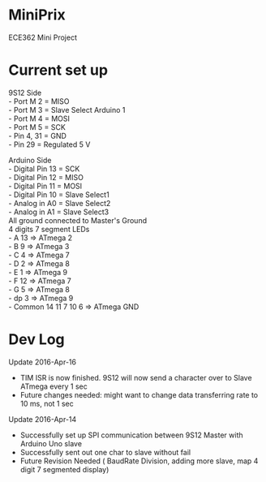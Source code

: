# MiniPrix
ECE362 Mini Project

# Current set up

  9S12 Side <br />
    - Port M 2 = MISO <br />
    - Port M 3 = Slave Select Arduino 1 <br />
    - Port M 4 = MOSI <br />
    - Port M 5 = SCK <br />
    - Pin 4, 31 = GND <br />
    - Pin 29 = Regulated 5 V <br />
      
  Arduino Side <br />
    - Digital Pin 13 = SCK <br />
    - Digital Pin 12 = MISO <br />
    - Digital Pin 11 = MOSI <br />
    - Digital Pin 10 = Slave Select1 <br />
    - Analog in A0 = Slave Select2 <br />
    - Analog in A1 = Slave Select3 <br />
    All ground connected  to Master's Ground <br />
  4 digits 7 segment LEDs <br />
    - A 13 => ATmega 2 <br />
    - B 9 => ATmega 3 <br />
    - C 4 => ATmega 7 <br />
    - D 2 => ATmega 8 <br />
    - E 1 => ATmega 9 <br />
    - F 12 => ATmega 7 <br />
    - G 5 => ATmega 8 <br />
    - dp 3 => ATmega 9 <br />
    - Common 14 11 7 10 6 => ATmega GND <br />
    

# Dev Log
Update 2016-Apr-16 <br />
  - TIM ISR is now finished. 9S12 will now send a character over to Slave ATmega every 1 sec
  - Future changes needed: might want to change data transferring rate to 10 ms, not 1 sec
 
Update 2016-Apr-14 <br />
  - Successfully set up SPI communication between 9S12 Master with Arduino Uno slave <br />
  - Successfully sent out one char to slave without fail <br />
  - Future Revision Needed ( BaudRate Division, adding more slave, map 4 digit 7 segmented display) <br />
 
